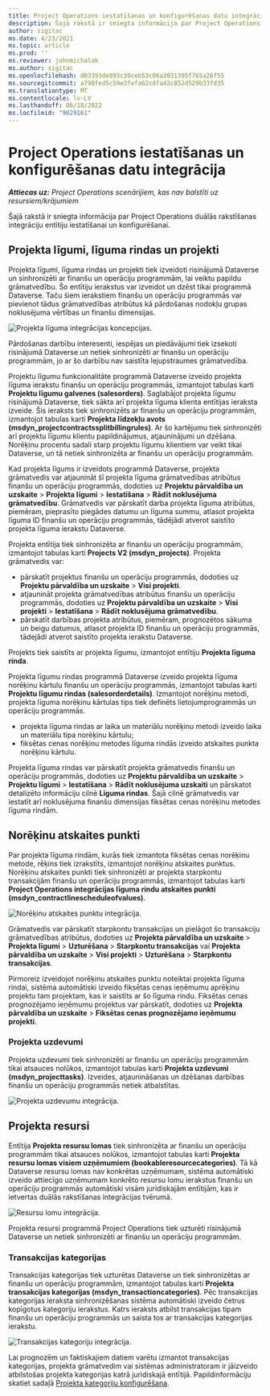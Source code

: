 ```yaml
---
title: Project Operations iestatīšanas un konfigurēšanas datu integrācija
description: Šajā rakstā ir sniegta informācija par Project Operations duālās rakstīšanas karšu iestatīšanu un konfigurēšanu.
author: sigitac
ms.date: 4/23/2021
ms.topic: article
ms.prod: ''
ms.reviewer: johnmichalak
ms.author: sigitac
ms.openlocfilehash: d03393de893c39ceb53c06a3031395f765a26f55
ms.sourcegitcommit: a798fed5c59e3fefa62cdfa42c852d529b33fd35
ms.translationtype: MT
ms.contentlocale: lv-LV
ms.lasthandoff: 06/18/2022
ms.locfileid: "9029161"
---
```

# <a name="project-operations-setup-and-configuration-data-integration"></a>Project Operations iestatīšanas un konfigurēšanas datu integrācija

_**Attiecas uz:** Project Operations scenārijiem, kas nav balstīti uz resursiem/krājumiem_

Šajā rakstā ir sniegta informācija par Project Operations duālās rakstīšanas integrāciju entītiju iestatīšanai un konfigurēšanai.

## <a name="project-contracts-contract-lines-and-projects"></a>Projekta līgumi, līguma rindas un projekti

Projekta līgumi, līguma rindas un projekti tiek izveidoti risinājumā Dataverse un sinhronizēti ar finanšu un operāciju programmām, lai veiktu papildu grāmatvedību. Šo entītiju ierakstus var izveidot un dzēst tikai programmā Dataverse. Taču šiem ierakstiem finanšu un operāciju programmās var pievienot tādus grāmatvedības atribūtus kā pārdošanas nodokļu grupas noklusējuma vērtības un finanšu dimensijas.

  ![Projekta līguma integrācijas koncepcijas.](./media/1ProjectContract.jpg)

Pārdošanas darbību interesenti, iespējas un piedāvājumi tiek izsekoti risinājumā Dataverse un netiek sinhronizēti ar finanšu un operāciju programmām, jo ar šo darbību nav saistīta lejupstraumes grāmatvedība.

Projektu līgumu funkcionalitāte programmā Dataverse izveido projekta līguma ierakstu finanšu un operāciju programmās, izmantojot tabulas karti **Projektu līgumu galvenes (salesorders)**. Saglabājot projekta līgumu risinājumā Dataverse, tiek sākta arī projekta līguma klienta entītijas ieraksta izveide. Šis ieraksts tiek sinhronizēts ar finanšu un operāciju programmām, izmantojot tabulas karti **Projekta līdzekļu avots (msdyn\_projectcontractssplitbillingrules)**. Ar šo kartējumu tiek sinhronizēti arī projektu līgumu klientu papildinājumus, atjauninājumi un dzēšana. Norēķinu procentu sadali starp projektu līgumu klientiem var veikt tikai Dataverse, un tā netiek sinhronizēta ar finanšu un operāciju programmām.

Kad projekta līgums ir izveidots programmā Dataverse, projekta grāmatvedis var atjaunināt šī projekta līguma grāmatvedības atribūtus finanšu un operāciju programmās, dodoties uz **Projektu pārvaldība un uzskaite** > **Projekta līgumi** > **Iestatīšana** > **Rādīt noklusējuma grāmatvedību**. Grāmatvedis var pārskatīt darba projekta līguma atribūtus, piemēram, pieprasīto piegādes datumu un līguma summu, atlasot projekta līguma ID finanšu un operāciju programmās, tādējādi atverot saistīto projekta līguma ierakstu Dataverse.

Projekta entītija tiek sinhronizēta ar finanšu un operāciju programmām, izmantojot tabulas karti **Projects V2 (msdyn\_projects)**. Projekta grāmatvedis var:

  - pārskatīt projektus finanšu un operāciju programmās, dodoties uz **Projektu pārvaldība un uzskaite** > **Visi projekti**. 
  - atjaunināt projekta grāmatvedības atribūtus finanšu un operāciju programmās, dodoties uz **Projektu pārvaldība un uzskaite** > **Visi projekti** > **Iestatīšana** > **Rādīt noklusējuma grāmatvedību**.  
  - pārskatīt darbības projekta atribūtus, piemēram, prognozētos sākuma un beigu datumus, atlasot projekta ID finanšu un operāciju programmās, tādejādi atverot saistīto projekta ierakstu Dataverse.

Projekts tiek saistīts ar projekta līgumu, izmantojot entītiju **Projekta līguma rinda**.

Projekta līgumu rindas programmā Dataverse izveido projekta līguma norēķinu kārtulu finanšu un operāciju programmās, izmantojot tabulas karti **Projektu līgumu rindas (salesorderdetails)**. Izmantojot norēķinu metodi, projekta līguma norēķinu kārtulas tips tiek definēts lietojumprogrammās un operāciju programmās.

  - projekta līguma rindas ar laika un materiālu norēķinu metodi izveido laika un materiālu tipa norēķinu kārtulu;
  - fiksētas cenas norēķinu metodes līguma rindās izveido atskaites punkta norēķinu kārtulu.

Projekta līguma rindas var pārskatīt projekta grāmatvedis finanšu un operāciju programmās, dodoties uz **Projektu pārvaldība un uzskaite** > **Projektu līgumi** > **Iestatīšana** > **Rādīt noklusējuma uzskaiti** un pārskatot detalizēto informāciju cilnē **Līguma rindas**. Šajā cilnē grāmatvedis var iestatīt arī noklusējuma finanšu dimensijas fiksētas cenas norēķinu metodes līguma rindām.

## <a name="billing-milestones"></a>Norēķinu atskaites punkti

Par projekta līguma rindām, kurās tiek izmantota fiksētas cenas norēķinu metode, rēķins tiek izrakstīts, izmantojot norēķinu atskaites punktus. Norēķinu atskaites punkti tiek sinhronizēti ar projekta starpkontu transakcijām finanšu un operāciju programmās, izmantojot tabulas karti **Project Operations integrācijas līguma rindu atskaites punkti (msdyn\_contractlinescheduleofvalues)**.

  ![Norēķinu atskaites punktu integrācija.](./media/2Milestones.jpg)

Grāmatvedis var pārskatīt starpkontu transakcijas un pielāgot šo transakciju grāmatvedības atribūtus, dodoties uz **Projekta pārvaldība un uzskaite** > **Projekta līgumi** > **Uzturēšana** > **Starpkontu transakcijas** vai **Projekta pārvaldība un uzskaite** > **Visi projekti** > **Uzturēšana** > **Starpkontu transakcijas**.

Pirmoreiz izveidojot norēķinu atskaites punktu noteiktai projekta līguma rindai, sistēma automātiski izveido fiksētas cenas ieņēmumu aprēķinu projektu tam projektam, kas ir saistīts ar šo līguma rindu. Fiksētas cenas prognozējamo ieņēmumu projektus var pārskatīt, dodoties uz **Projekta pārvaldība un uzskaite** > **Fiksētas cenas prognozējamo ieņēmumu projekti**.

### <a name="project-tasks"></a>Projekta uzdevumi

Projekta uzdevumi tiek sinhronizēti ar finanšu un operāciju programmām tikai atsauces nolūkos, izmantojot tabulas karti **Projekta uzdevumi (msdyn\_projecttasks)**. Izveides, atjaunināšanas un dzēšanas darbības finanšu un operāciju programmās netiek atbalstītas.

  ![Projekta uzdevumu integrācija.](./media/3Tasks.jpg)

## <a name="project-resources"></a>Projekta resursi

Entītija **Projekta resursu lomas** tiek sinhronizēta ar finanšu un operāciju programmām tikai atsauces nolūkos, izmantojot tabulas karti **Projekta resursu lomas visiem uzņēmumiem (bookableresourcecategories)**. Tā kā Dataverse resursu lomas nav konkrētas uzņēmumam, sistēma automātiski izveido attiecīgo uzņēmumam konkrēto resursu lomu ierakstus finanšu un operāciju programmās automātiski visām juridiskajām entītijām, kas ir ietvertas duālās rakstīšanas integrācijas tvērumā.

![Resursu lomu integrācija.](./media/5Resources.jpg)

Projekta resursi programmā Project Operations tiek uzturēti risinājumā Dataverse un netiek sinhronizēti ar finanšu un operāciju programmām.

### <a name="transaction-categories"></a>Transakcijas kategorijas

Transakcijas kategorijas tiek uzturētas Dataverse un tiek sinhronizētas ar finanšu un operāciju programmām, izmantojot tabulas karti **Projekta transakcijas kategorijas (msdyn\_transactioncategories)**. Pēc transakcijas kategorijas ieraksta sinhronizēšanas sistēma automātiski izveido četrus kopīgotus kategoriju ierakstus. Katrs ieraksts atbilst transakcijas tipam finanšu un operāciju programmās un saista tos ar transakcijas kategorijas ierakstu.

![Transakcijas kategoriju integrācija.](./media/4TransactionCategories.jpg)

Lai prognozēm un faktiskajiem datiem varētu izmantot transakcijas kategorijas, projekta grāmatvedim vai sistēmas administratoram ir jāizveido atbilstošas projekta kategorijas katrā juridiskajā entītijā. Papildinformāciju skatiet sadaļā [Projekta kategoriju konfigurēšana](../project-accounting/configure-project-categories.md).
